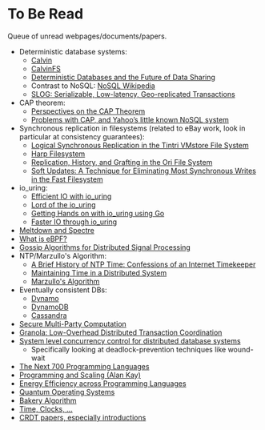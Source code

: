 # To Be Read 
Queue of unread webpages/documents/papers.
- Deterministic database systems:
    - [Calvin](https://cs.yale.edu/homes/thomson/publications/calvin-sigmod12.pdf)
    - [CalvinFS](https://www.usenix.org/system/files/conference/fast15/fast15-paper-thomson.pdf)
    - [Deterministic Databases and the Future of Data Sharing](https://thenewstack.io/deterministic-databases-and-the-future-of-data-sharing/)
    - Contrast to NoSQL: [NoSQL Wikipedia](https://en.wikipedia.org/wiki/NoSQL)
    - [SLOG: Serializable, Low-latency, Geo-replicated Transactions](http://www.cs.umd.edu/~abadi/papers/1154-Abadi.pdf)
- CAP theorem:
    - [Perspectives on the CAP Theorem](https://groups.csail.mit.edu/tds/papers/Gilbert/Brewer2.pdf)
    - [Problems with CAP, and Yahoo’s little known NoSQL system](http://dbmsmusings.blogspot.com/2010/04/problems-with-cap-and-yahoos-little.html)
- Synchronous replication in filesystems (related to eBay work, look in 
particular at consistency guarantees):
    - [Logical Synchronous Replication in the Tintri VMstore File System](https://www.usenix.org/system/files/conference/fast18/fast18-glass.pdf)
    - [Harp Filesystem](https://pmg.csail.mit.edu/papers/harp.pdf)
    - [Replication, History, and Grafting in the Ori File System](https://www.scs.stanford.edu/~dm/home/papers/mashtizadeh:ori.pdf)
    - [Soft Updates: A Technique for Eliminating Most Synchronous Writes in the Fast Filesystem](https://users.ece.cmu.edu/~ganger/papers/mckusick99.pdf)
- io_uring:
    - [Efficient IO with io_uring](https://kernel.dk/io_uring.pdf)
    - [Lord of the io_uring](https://unixism.net/loti/index.html)
    - [Getting Hands on with io_uring using Go](https://developers.mattermost.com/blog/hands-on-iouring-go/)
    - [Faster IO through io_uring](https://www.youtube.com/watch?v=-5T4Cjw46ys&t=62s)
- [Meltdown and Spectre](https://meltdownattack.com/)
- [What is eBPF?](https://ebpf.io/what-is-ebpf/)
- [Gossip Algorithms for Distributed Signal Processing](https://arxiv.org/pdf/1003.5309.pdf)
- NTP/Marzullo's Algorithm:
    - [A Brief History of NTP Time: Confessions of an Internet Timekeeper](https://www.eecis.udel.edu/~mills/database/papers/history.pdf)
    - [Maintaining Time in a Distributed System](http://infolab.stanford.edu/pub/cstr/reports/csl/tr/83/247/CSL-TR-83-247.pdf)
    - [Marzullo's Algorithm](https://en.wikipedia.org/wiki/Marzullo%27s_algorithm)
- Eventually consistent DBs:
    - [Dynamo](https://www.allthingsdistributed.com/files/amazon-dynamo-sosp2007.pdf)
    - [DynamoDB](https://www.usenix.org/system/files/atc22-elhemali.pdf)
    - [Cassandra](https://www.cs.cornell.edu/projects/ladis2009/papers/lakshman-ladis2009.pdf)
- [Secure Multi-Party Computation](https://github.com/rdragos/awesome-mpc#theory)
- [Granola: Low-Overhead Distributed Transaction Coordination](https://www.usenix.org/system/files/conference/atc12/atc12-final118.pdf)
- [System level concurrency control for distributed database systems](https://dl.acm.org/doi/pdf/10.1145/320251.320260)
    - Specifically looking at deadlock-prevention techniques like wound-wait
- [The Next 700 Programming Languages](https://www.cs.cmu.edu/~crary/819-f09/Landin66.pdf)
- [Programming and Scaling (Alan Kay)](https://www.youtube.com/watch?v=YyIQKBzIuBY)
- [Energy Efficiency across Programming Languages](https://greenlab.di.uminho.pt/wp-content/uploads/2017/09/paperSLE.pdf) 
- [Quantum Operating Systems](https://people.csail.mit.edu/henrycg/files/academic/papers/hotos17quantum.pdf)
- [Bakery Algorithm](https://lamport.azurewebsites.net/pubs/bakery.pdf)
- [Time, Clocks, ...](https://lamport.azurewebsites.net/pubs/time-clocks.pdf)
- [CRDT papers, especially introductions](https://crdt.tech/papers.html)
